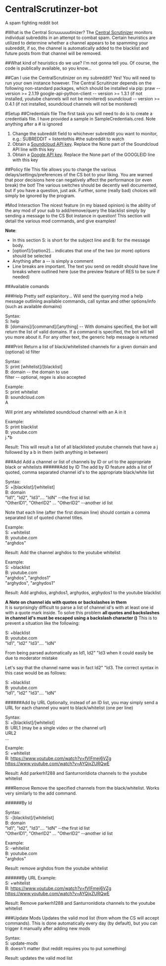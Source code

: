CentralScrutinzer-bot
=====================

A spam fighting reddit bot


#What is the Central Scruuuuuutinizer?
The [Central Scrutinizer](https://www.youtube.com/watch?v=ljnT49jU9vM) monitors individual subreddits in an attempt to combat spam.
Certain heuristics are utilized to determine whether a channel appears to be spamming your subreddit, if so, the channel is automatically added to the blacklist and future posts from that channel will be removed.


##What kind of heuristics do we use?
I'm not gonna tell you.  Of course, the code is publically available, so you know...

##Can I use the CentralScrutinizer on my subreddit?
Yes!  You will need to run your own instance however.  The Central Scruitinzer depends on the following non-standard packages, which should be installed via pip:
praw -- version >= 2.1.19
google-api-python-client -- version >= 1.3.1 (if not installed, youtube channels will not be monitered)
soundcloud -- version >= 0.4.1 (if not installed, soundcloud channels will not be monitered)

#Setup
##Credentials file
The first task you will need to do is to create a credentials file.  I have provided a sample in SampleCredentials.cred.  Note anything after a # is ignored

1.  Change the subreddit field to whichever subreddit you want to monitor, e.g.:
	SUBREDDIT = listentothis #the subreddit to watch  
2.  Obtain a [Soundcloud API key](https://developers.soundcloud.com/).  Replace the None part of the Soundcloud API line with this key  
3.  Obtain a [Google API key](https://developers.google.com/youtube/v3/getting-started).  Replace the None part of the GOOGLEID line with this key  

##Policy file
This file allows you to change the various delays/settings/preferences of the CS bot to your liking.  You are warned that poor decisions here can negatively affect the performance (or even break) the bot!
The various switches should be decently well documented, but if you have a question, just ask.  Further, some (really bad) choices will simply be ignored by the program.

#Mod Interaction
The nicest feature (in my biased opinion) is the ability of the any mod of your sub to add/remove/query the blacklist simply by sending a message to the CS Bot instance in question!
This section will detail the various mod commands, and give examples!

**Note**: 
* In this section S: is short for the subject line and B: for the message body.  
* [option1]/[option2]... indicates that one of the two (or more) options should be selected
* Anything after a -- is simply a comment
* Line breaks are important.  The text you send on reddit should have line breaks where outlined here (use the preview feature of RES to be sure if needed)

##Available comands

###Help
Pretty self explanitory...  Will send the querying mod a help message outlining available commands, call syntax and other options/info (such as available domains)

Syntax:  
S: help  
B: [domains]/[command]/[anything] -- With domains specified, the bot will return the list of valid domains.  If a command is specified, the bot will tell you more about it.  For any other text, the generic help message is returned

###Print
Return a list of black/whitelisted channels for a given domain and (optional) id filter

Syntax:  
S: print [whitelist]/[blacklist]  
B: domain -- the domain to use   
filter -- optional, regex is also accepted

Example:  
S: print whitelist  
B: soundcloud.com  
A

Will print any whitelisted soundcloud channel with an A in it

Example:  
S: print blacklist  
B: youtube.com  
j.*b

Result:
This will result a list of all blacklisted youtube channels that have a j followed by a b in them (with anything in between)

###Add
Add a channel or list of channels by ID or url to the appropriate black or whitelists
######Add by ID
The add by ID feature adds a list of quoted, comma separated channel id's to the appropriate black/white list

Syntax:  
S: +[blacklist]/[whitelist]  
B: domain  
"Id1", "Id2", "Id3".... "IdN" --the first id list  
"OtherID1", "OtherID2" ... "OtherID2" --another id list

Note that each line (after the first domain line) should contain a comma separated list of quoted channel titles.  

Example:  
S: +whitelist  
B: youtube.com  
"arghdos"

Result: Add the channel arghdos to the youtube whitelist


Example:  
S: +blacklist  
B: youtube.com  
"arghdos", "arghdos1"  
"arghydos", "arghydos1"

Result: Add arghdos, arghdos1, arghydos, arghydos1 to the youtube blacklist

**A Note on channel ids with quotes or backslashes in them**  
It is surprisingly difficult to parse a list of channel id's with at least one id with a quote mark inside.
To solve this problem **all quotes and backslashes in channel id's must be escaped using a backslash character (\)**
This is to prevent a situation like the following:

S: +blacklist  
B: youtube.com  
"Id1", "Id2" "Id3".... "IdN"

From being parsed automatically as Id1, Id2" "Id3 when it could easily be due to moderator mistake

Let's say that the channel name was in fact Id2" "Id3.  The correct syntax in this case would be as follows:

S: +blacklist  
B: youtube.com  
"Id1", "Id2\" \"Id3".... "IdN"

######Add by URL
Optionally, instead of an ID list, you may simply send a URL for each channel you want to black/whitelist (one per line)

Syntax:  
S: +[blacklist]/[whitelist]  
B: URL1 (may be a single video or the channel url)    
URL2  
...

Example:  
S: +whitelist  
B: https://www.youtube.com/watch?v=fVIFmej6VZg  
https://www.youtube.com/watch?v=AYQjxZURQwE

Result:  Add parkerh1288 and SanturronIdiota channels to the youtube whitelist

###Remove
Remove the specified channels from the black/whitelist.  Works very similarly to the add command.

######By Id

Syntax:  
S: -[blacklist]/[whitelist]  
B: domain  
"Id1", "Id2", "Id3".... "IdN" --the first id list  
"OtherID1", "OtherID2" ... "OtherID2" --another id list

Example:  
S: -whitelist  
B: youtube.com  
"arghdos"

Result: remove arghdos from the youtube whitelist

######By URL
Example:  
S: +whitelist  
B: https://www.youtube.com/watch?v=fVIFmej6VZg  
https://www.youtube.com/watch?v=AYQjxZURQwE

Result:  Remove parkerh1288 and SanturronIdiota channels to the youtube whitelist


###Update Mods
Updates the valid mod list (from whom the CS will accept commands).  This is done automatically every day (by default), but you can trigger it manually after adding new mods

Syntax:  
S: update-mods  
B: doesn't matter (but reddit requires you to put something)

Result: updates the valid mod list